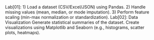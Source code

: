 Lab[01]: 1) Load a dataset (CSV/Excel/JSON) using Pandas.
         2) Handle missing values (mean, median, or mode imputation).
         3) Perform feature scaling (min-max normalization or standardization).
Lab[02]: Data Visualization
Generate statistical summaries of the dataset.
Create visualizations using Matplotlib and Seaborn (e.g., histograms, scatter plots, heatmaps).         
